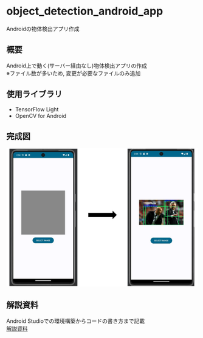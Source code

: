 # object_detection_android_app
Androidの物体検出アプリ作成

## 概要
Android上で動く(サーバー経由なし)物体検出アプリの作成<br>
※ファイル数が多いため, 変更が必要なファイルのみ追加

## 使用ライブラリ
* TensorFlow Light
* OpenCV for Android

## 完成図
<img src="./image.jpg">

## 解説資料
Android Studioでの環境構築からコードの書き方まで記載<br>
[解説資料](./解説資料.pdf)